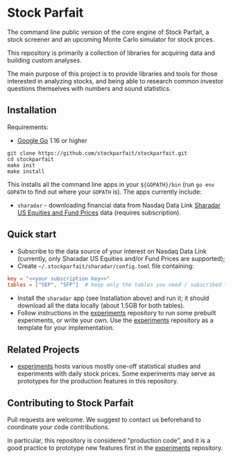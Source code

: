 # Stock Parfait

The command line public version of the core engine of Stock Parfait, a stock
screener and an upcoming Monte Carlo simulator for stock prices.

This repository is primarily a collection of libraries for acquiring data and
building custom analyses.

The main purpose of this project is to provide libraries and tools for those
interested in analyzing stocks, and being able to research common investor
questions themselves with numbers and sound statistics.

## Installation

Requirements:
- [Google Go](https://go.dev/dl/) 1.16 or higher

```
git clone https://github.com/stockparfait/stockparfait.git
cd stockparfait
make init
make install
```

This installs all the command line apps in your `${GOPATH}/bin` (run `go env
GOPATH` to find out where your `GOPATH` is). The apps currently include:

- `sharadar` - downloading financial data from Nasdaq Data Link [Sharadar
  US Equities and Fund Prices](https://data.nasdaq.com/databases/SFB/data) data
  (requires subscription).

## Quick start

- Subscribe to the data source of your interest on Nasdaq Data Link (currently,
  only Sharadar US Equities and/or Fund Prices are supported);
- Create `~/.stockparfait/sharadar/config.toml` file containing:

```toml
key = "<<your subscription key>>"
tables = ["SEP", "SFP"]  # keep only the tables you need / subscribed to
```

- Install the `sharadar` app (see Installation above) and run it; it should
  download all the data locally (about 1.5GB for both tables).
- Follow instructions in the [experiments] repository to run some prebuilt
  experiments, or write your own. Use the [experiments] repository as a template
  for your implementation.

## Related Projects

- [experiments] hosts various mostly one-off statistical studies and experiments
  with daily stock prices. Some experiments may serve as prototypes for the
  production features in this repository.

## Contributing to Stock Parfait

Pull requests are welcome. We suggest to contact us beforehand to coordinate
your code contributions.

In particular, this repository is considered "production code", and it is a good
practice to prototype new features first in the [experiments] repository.

[experiments]: https://github.com/stockparfait/experiments
